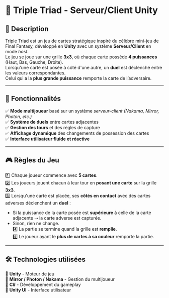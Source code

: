 # 🎴 Triple Triad - Serveur/Client Unity

## 📌 Description  
Triple Triad est un jeu de cartes stratégique inspiré du célèbre mini-jeu de Final Fantasy, développé en **Unity** avec un système **Serveur/Client** en mode *host*.  
Le jeu se joue sur une grille **3x3**, où chaque carte possède **4 puissances** (Haut, Bas, Gauche, Droite).  
Lorsqu'une carte est posée à côté d'une autre, un **duel** est déclenché entre les valeurs correspondantes.  
Celui qui a la **plus grande puissance** remporte la carte de l’adversaire.  

---

## 🚀 Fonctionnalités  
✅ **Mode multijoueur** basé sur un système *serveur-client* *(Nakama, Mirror, Photon, etc.)*  
✅ **Système de duels** entre cartes adjacentes  
✅ **Gestion des tours** et des règles de capture  
✅ **Affichage dynamique** des changements de possession des cartes  
✅ **Interface utilisateur fluide et réactive**  

---

## 🎮 Règles du Jeu  
1️⃣ Chaque joueur commence avec **5 cartes**.  
2️⃣ Les joueurs jouent chacun à leur tour en **posant une carte** sur la grille **3x3**.  
3️⃣ Lorsqu'une carte est placée, ses **côtés en contact** avec des cartes adverses déclenchent un **duel** :  
   - Si la puissance de la carte posée est **supérieure** à celle de la carte adjacente ➝ la carte adverse est capturée.  
   - Sinon, rien ne change.  
4️⃣ La partie se termine quand la grille est **remplie**.  
5️⃣ Le joueur ayant le **plus de cartes à sa couleur** remporte la partie.  

---

## 🛠️ Technologies utilisées  
🔹 **Unity** - Moteur de jeu  
🔹 **Mirror / Photon / Nakama** - Gestion du multijoueur  
🔹 **C#** - Développement du gameplay  
🔹 **Unity UI** - Interface utilisateur  
